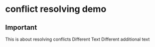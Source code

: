 # conflict resolving demo 

## Important


This is about resolving conflicts
Different Text
Different additional text
